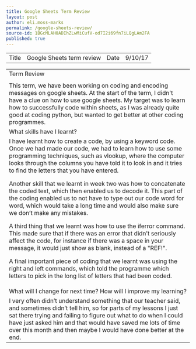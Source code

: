 ```yaml
---
title: Google Sheets Term Review
layout: post
author: eli.moss-marks
permalink: /google-sheets-review/
source-id: 1BGcMLAH0ADIhZLwMiCufV-od7I2i69fn7iLQgLAm2FA
published: true
---
```

<table>
  <tr>
    <td>Title</td>
    <td>Google Sheets term review</td>
    <td>Date</td>
    <td>9/10/17</td>
  </tr>
</table>


<table>
  <tr>
    <td>Term Review</td>
  </tr>
  <tr>
    <td></td>
  </tr>
  <tr>
    <td>This term, we have been working on coding and encoding messages on google sheets. At the start of the term, I didn't have a clue on how to use google sheets. My target was to learn how to successfully code within sheets, as I was already quite good at coding python, but wanted to get better at other coding programmes.</td>
  </tr>
  <tr>
    <td>What skills have I learnt?</td>
  </tr>
  <tr>
    <td>I have learnt how to create a code, by using a keyword code. Once we had made our code, we had to learn how to use some programming techniques, such as vlookup, where the computer looks through the columns you have told it to look in and it tries to find the letters that you have entered.

Another skill that we learnt in week two was how to concatenate the coded text, which then enabled us to decode it. This part of the coding enabled us to not have to type out our code word for word, which would take a long time and would also make sure we don’t make any mistakes.

A third thing that we learnt was how to use the iferror command. This made sure that if there was an error that didn’t seriously affect the code, for instance if there was a space in your message, it would just show as blank, instead of a "REF!".

A final important piece of coding that we learnt was using the right and left commands, which told the programme which letters to pick in the long list of letters that had been coded.</td>
  </tr>
  <tr>
    <td>What will I change for next time? How will I improve my learning?</td>
  </tr>
  <tr>
    <td>I very often didn’t understand something that our teacher said, and sometimes didn’t tell him, so for parts of my lessons I just sat there trying and failing to figure out what to do when I could have just asked him and that would have saved me lots of time over this month and then maybe I would have done better at the end.</td>
  </tr>
</table>


